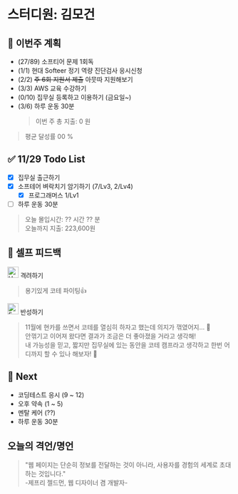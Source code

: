 # 스터디원: 김모건

## 🚀 이번주 계획

- (27/89) 소프티어 문제 1회독
- (1/1) 현대 Softeer 정기 역량 진단검사 응시신청
- (2/2) ~~주 6회 지원서 제출~~ 아뭇따 지원해보기
- (3/3) AWS 교육 수강하기
- (0/10) 집무실 등록하고 이용하기 (금요일~)
- (3/6) 하루 운동 30분
  > 이번 주 총 지출: 0 원

> 평균 달성률 00 %

## ✅ 11/29 Todo List

- [x] 집무실 출근하기
- [x] 소프테어 벼락치기 암기하기 (7/Lv3, 2/Lv4)
  - [x] 프로그래머스 1/Lv1
- [ ] 하루 운동 30분

> 오늘 몰입시간: ?? 시간 ?? 분 <br>
> 오늘까지 지출: 223,600원

## 🎉 셀프 피드백

<img src="https://raw.githubusercontent.com/Tarikul-Islam-Anik/Animated-Fluent-Emojis/master/Emojis/Smilies/Hugging%20Face.png" alt="Hugging Face" width="25" height="25"> 격려하기</img>

> 용기있게 코테 파이팅👍<br>

<img src="https://raw.githubusercontent.com/Tarikul-Islam-Anik/Animated-Fluent-Emojis/master/Emojis/Smilies/Face%20with%20Monocle.png" alt="Face with Monocle" width="25" height="25"> 반성하기</img>

> 11월에 현카를 쓰면서 코테를 열심히 하자고 했는데 의지가 꺾였어지... 🤣<br>
> 안꺾기고 이어져 왔다면 결과가 조금은 더 좋아졌을 거라고 생각해!<br>
> 내 가능성을 믿고, 짧지만 집무실에 있는 동안을 코테 캠프라고 생각하고 한번 어디까지 할 수 있나 해보자! 🚀<br>

## 🌱 Next

- 코딩테스트 응시 (9 ~ 12)
- 오후 약속 (1 ~ 5)
- 멘탈 케어 (??)
- 하루 운동 30분

## 오늘의 격언/명언

> "웹 페이지는 단순히 정보를 전달하는 것이 아니라, 사용자를 경험의 세계로 초대하는 것입니다."<br> -제프리 젤드먼, 웹 디자이너 겸 개발자-
